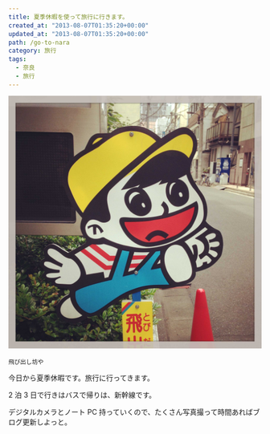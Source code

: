 ```yaml
---
title: 夏季休暇を使って旅行に行きます。
created_at: "2013-08-07T01:35:20+00:00"
updated_at: "2013-08-07T01:35:20+00:00"
path: /go-to-nara
category: 旅行
tags:
  - 奈良
  - 旅行
---
```


![](./IMG_0897.jpg)

<small>飛び出し坊や</small>

今日から夏季休暇です。旅行に行ってきます。

2 泊 3 日で行きはバスで帰りは、新幹線です。

デジタルカメラとノート PC 持っていくので、たくさん写真撮って時間あればブログ更新しよっと。
